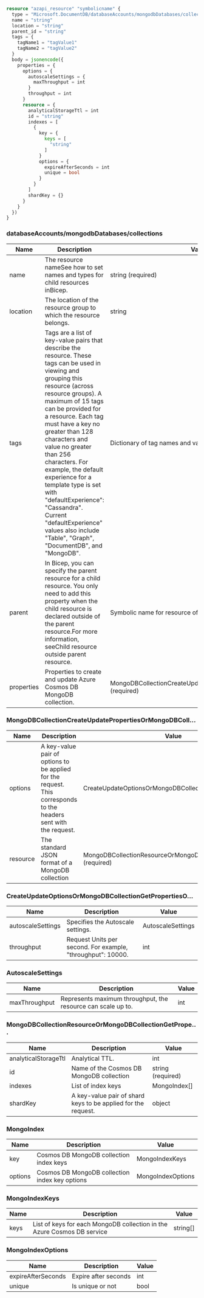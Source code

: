 ```terraform
resource "azapi_resource" "symbolicname" {
  type = "Microsoft.DocumentDB/databaseAccounts/mongodbDatabases/collections@2023-04-15"
  name = "string"
  location = "string"
  parent_id = "string"
  tags = {
    tagName1 = "tagValue1"
    tagName2 = "tagValue2"
  }
  body = jsonencode({
    properties = {
      options = {
        autoscaleSettings = {
          maxThroughput = int
        }
        throughput = int
      }
      resource = {
        analyticalStorageTtl = int
        id = "string"
        indexes = [
          {
            key = {
              keys = [
                "string"
              ]
            }
            options = {
              expireAfterSeconds = int
              unique = bool
            }
          }
        ]
        shardKey = {}
      }
    }
  })
}

```

### databaseAccounts/mongodbDatabases/collections

| Name | Description | Value |
|-|-|-|
| name | The resource nameSee how to set names and types for child resources inBicep. | string (required) |
| location | The location of the resource group to which the resource belongs. | string |
| tags | Tags are a list of key-value pairs that describe the resource. These tags can be used in viewing and grouping this resource (across resource groups). A maximum of 15 tags can be provided for a resource. Each tag must have a key no greater than 128 characters and value no greater than 256 characters. For example, the default experience for a template type is set with "defaultExperience": "Cassandra". Current "defaultExperience" values also include "Table", "Graph", "DocumentDB", and "MongoDB". | Dictionary of tag names and values. SeeTags in templates |
| parent | In Bicep, you can specify the parent resource for a child resource. You only need to add this property when the child resource is declared outside of the parent resource.For more information, seeChild resource outside parent resource. | Symbolic name for resource of type:mongodbDatabases |
| properties | Properties to create and update Azure Cosmos DB MongoDB collection. | MongoDBCollectionCreateUpdatePropertiesOrMongoDBColl...(required) |


### MongoDBCollectionCreateUpdatePropertiesOrMongoDBColl...

| Name | Description | Value |
|-|-|-|
| options | A key-value pair of options to be applied for the request. This corresponds to the headers sent with the request. | CreateUpdateOptionsOrMongoDBCollectionGetPropertiesO... |
| resource | The standard JSON format of a MongoDB collection | MongoDBCollectionResourceOrMongoDBCollectionGetPrope...(required) |


### CreateUpdateOptionsOrMongoDBCollectionGetPropertiesO...

| Name | Description | Value |
|-|-|-|
| autoscaleSettings | Specifies the Autoscale settings. | AutoscaleSettings |
| throughput | Request Units per second. For example, "throughput": 10000. | int |


### AutoscaleSettings

| Name | Description | Value |
|-|-|-|
| maxThroughput | Represents maximum throughput, the resource can scale up to. | int |


### MongoDBCollectionResourceOrMongoDBCollectionGetPrope...

| Name | Description | Value |
|-|-|-|
| analyticalStorageTtl | Analytical TTL. | int |
| id | Name of the Cosmos DB MongoDB collection | string (required) |
| indexes | List of index keys | MongoIndex[] |
| shardKey | A key-value pair of shard keys to be applied for the request. | object |


### MongoIndex

| Name | Description | Value |
|-|-|-|
| key | Cosmos DB MongoDB collection index keys | MongoIndexKeys |
| options | Cosmos DB MongoDB collection index key options | MongoIndexOptions |


### MongoIndexKeys

| Name | Description | Value |
|-|-|-|
| keys | List of keys for each MongoDB collection in the Azure Cosmos DB service | string[] |


### MongoIndexOptions

| Name | Description | Value |
|-|-|-|
| expireAfterSeconds | Expire after seconds | int |
| unique | Is unique or not | bool |


